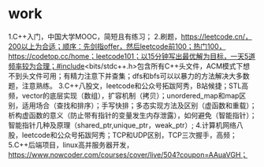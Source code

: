 # work
1.C++入门，中国大学MOOC，简短且有练习；
2.刷题，https://leetcode.cn/，200以上为合适；顺序：先剑指offer，然后leetcode前100；热门100，https://codetop.cc/home；leetcode101；以15分钟写出最优解为目标，一天5道频率较为合理；#include<bits/stdc++.h>包含所有C++头文件，ACM模式下想不到头文件可用；有精力注意下并查集；dfs和bfs可以以暴力的方法解决大多数题，注意熟练。
3.C++八股文，leetcode和公众号拓跋阿秀，B站候捷；STL高频，vector的底层实现（数组），扩容机制（拷贝）；unordered_map和map区别，适用场合（查找和排序）；手写快排；多态实现方法及区别（虚函数和重载）；析构虚函数的意义（防止带有指针的变量发生内存泄露），如何避免（智能指针）；智能指针几种及原理（shared_ptr,unique_ptr，weak_ptr）;
4.计算机网络八股，leetcode和公众号拓跋阿秀；TCP和UDP区别，TCP三次握手，高频；
5.C++后端项目，linux高并服务器开发，https://www.nowcoder.com/courses/cover/live/504?coupon=AAuaVGH；
